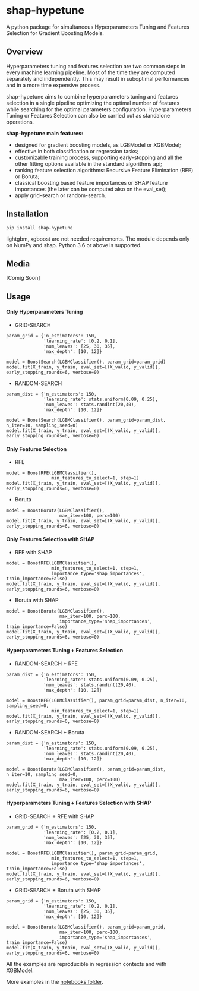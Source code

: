 # shap-hypetune
A python package for simultaneous Hyperparameters Tuning and Features Selection for Gradient Boosting Models.

## Overview
Hyperparameters tuning and features selection are two common steps in every machine learning pipeline. Most of the time they are computed separately and independently. This may result in suboptimal performances and in a more time expensive process.

shap-hypetune aims to combine hyperparameters tuning and features selection in a single pipeline optimizing the optimal number of features while searching for the optimal parameters configuration. Hyperparameters Tuning or Features Selection can also be carried out as standalone operations.

**shap-hypetune main features:**

- designed for gradient boosting models, as LGBModel or XGBModel;
- effective in both classification or regression tasks;
- customizable training process, supporting early-stopping and all the other fitting options available in the standard algorithms api;
- ranking feature selection algorithms: Recursive Feature Elimination (RFE) or Boruta;
- classical boosting based feature importances or SHAP feature importances (the later can be computed also on the eval_set);
- apply grid-search or random-search.

## Installation
```shell
pip install shap-hypetune
```
lightgbm, xgboost are not needed requirements. The module depends only on NumPy and shap. Python 3.6 or above is supported.

## Media
[Comig Soon]

## Usage
#### Only Hyperparameters Tuning
- GRID-SEARCH
```
param_grid = {'n_estimators': 150,
    	      'learning_rate': [0.2, 0.1],
              'num_leaves': [25, 30, 35],
    	      'max_depth': [10, 12]}

model = BoostSearch(LGBMClassifier(), param_grid=param_grid)
model.fit(X_train, y_train, eval_set=[(X_valid, y_valid)], early_stopping_rounds=6, verbose=0)
```
- RANDOM-SEARCH
```
param_dist = {'n_estimators': 150,
    	      'learning_rate': stats.uniform(0.09, 0.25),
    	      'num_leaves': stats.randint(20,40),
    	      'max_depth': [10, 12]}

model = BoostSearch(LGBMClassifier(), param_grid=param_dist, n_iter=10, sampling_seed=0)
model.fit(X_train, y_train, eval_set=[(X_valid, y_valid)], early_stopping_rounds=6, verbose=0)
```
#### Only Features Selection
- RFE
```
model = BoostRFE(LGBMClassifier(),
                 min_features_to_select=1, step=1)
model.fit(X_train, y_train, eval_set=[(X_valid, y_valid)], early_stopping_rounds=6, verbose=0)
```
- Boruta
```
model = BoostBoruta(LGBMClassifier(),
                    max_iter=100, perc=100)
model.fit(X_train, y_train, eval_set=[(X_valid, y_valid)], early_stopping_rounds=6, verbose=0)
```
#### Only Features Selection with SHAP
- RFE with SHAP
```
model = BoostRFE(LGBMClassifier(), 
                 min_features_to_select=1, step=1,
                 importance_type='shap_importances', train_importance=False)
model.fit(X_train, y_train, eval_set=[(X_valid, y_valid)], early_stopping_rounds=6, verbose=0)
```
- Boruta with SHAP
```
model = BoostBoruta(LGBMClassifier(),
                    max_iter=100, perc=100,
                    importance_type='shap_importances', train_importance=False)
model.fit(X_train, y_train, eval_set=[(X_valid, y_valid)], early_stopping_rounds=6, verbose=0)
```
#### Hyperparameters Tuning + Features Selection
- RANDOM-SEARCH + RFE
```
param_dist = {'n_estimators': 150,
    	      'learning_rate': stats.uniform(0.09, 0.25),
    	      'num_leaves': stats.randint(20,40),
    	      'max_depth': [10, 12]}

model = BoostRFE(LGBMClassifier(), param_grid=param_dist, n_iter=10, sampling_seed=0,
                 min_features_to_select=1, step=1)
model.fit(X_train, y_train, eval_set=[(X_valid, y_valid)], early_stopping_rounds=6, verbose=0)
```
- RANDOM-SEARCH + Boruta
```
param_dist = {'n_estimators': 150,
    	      'learning_rate': stats.uniform(0.09, 0.25),
    	      'num_leaves': stats.randint(20,40),
    	      'max_depth': [10, 12]}

model = BoostBoruta(LGBMClassifier(), param_grid=param_dist, n_iter=10, sampling_seed=0,
                    max_iter=100, perc=100)
model.fit(X_train, y_train, eval_set=[(X_valid, y_valid)], early_stopping_rounds=6, verbose=0)
```
#### Hyperparameters Tuning + Features Selection with SHAP
- GRID-SEARCH + RFE with SHAP
```
param_grid = {'n_estimators': 150,
    	      'learning_rate': [0.2, 0.1],
              'num_leaves': [25, 30, 35],
    	      'max_depth': [10, 12]}

model = BoostRFE(LGBMClassifier(), param_grid=param_grid, 
                 min_features_to_select=1, step=1,
                 importance_type='shap_importances', train_importance=False)
model.fit(X_train, y_train, eval_set=[(X_valid, y_valid)], early_stopping_rounds=6, verbose=0)
```
- GRID-SEARCH + Boruta with SHAP
```
param_grid = {'n_estimators': 150,
    	      'learning_rate': [0.2, 0.1],
              'num_leaves': [25, 30, 35],
    	      'max_depth': [10, 12]}

model = BoostBoruta(LGBMClassifier(), param_grid=param_grid,
                    max_iter=100, perc=100,
                    importance_type='shap_importances', train_importance=False)
model.fit(X_train, y_train, eval_set=[(X_valid, y_valid)], early_stopping_rounds=6, verbose=0)
```

All the examples are reproducible in regression contexts and with XGBModel.

More examples in the [notebooks folder](https://github.com/cerlymarco/shap-hypetune/tree/main/notebooks).